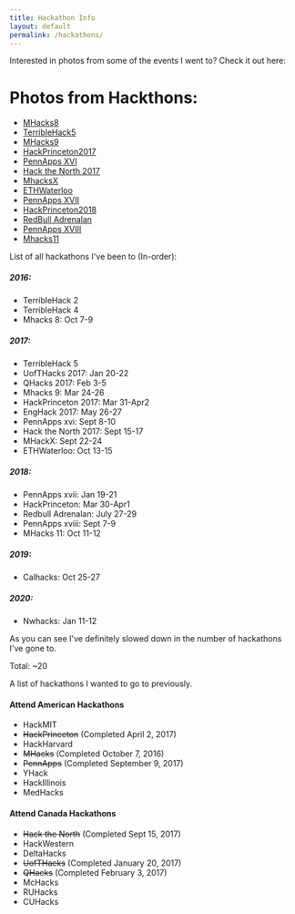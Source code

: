 ```yaml
---
title: Hackathon Info
layout: default
permalink: /hackathons/
---
```


Interested in photos from some of the events I went to? Check it out here:

# Photos from Hackthons:
- [MHacks8](/mhacks8)
- [TerribleHack5](/th5)
- [MHacks9](/mhacks9)
- [HackPrinceton2017](/hackprinceton2017)
- [PennApps XVI](/pennappsxvi)
- [Hack the North 2017](/hackthenorth)
- [MhacksX](/mhacksx)
- [ETHWaterloo](/ethwaterloo)
- [PennApps XVII](/pennappsxvii)
- [HackPrinceton2018](/hackprinceton2018)
- [RedBull Adrenalan](/redbulladrenalan)
- [PennApps XVIII](/pennappsxviii)
- [Mhacks11](/mhacks11)

List of all hackathons I've been to (In-order):

##### 2016:
- TerribleHack 2
- TerribleHack 4
- Mhacks 8: Oct 7-9

##### 2017:
- TerribleHack 5
- UofTHacks 2017: Jan 20-22
- QHacks 2017: Feb 3-5
- Mhacks 9: Mar 24-26
- HackPrinceton 2017: Mar 31-Apr2
- EngHack 2017: May 26-27
- PennApps xvi: Sept 8-10
- Hack the North 2017: Sept 15-17
- MHackX: Sept 22-24
- ETHWaterloo: Oct 13-15

##### 2018:
- PennApps xvii: Jan 19-21
- HackPrinceton: Mar 30-Apr1
- Redbull Adrenalan: July 27-29
- PennApps xviii: Sept 7-9
- MHacks 11: Oct 11-12

##### 2019:

- Calhacks: Oct 25-27

##### 2020:

- Nwhacks: Jan 11-12

As you can see I've definitely slowed down in the number of hackathons I've gone to.

Total: ~20

A list of hackathons I wanted to go to previously.

#### Attend American Hackathons
- HackMIT
- <del>HackPrinceton</del> (Completed April 2, 2017)
- HackHarvard
- <del>MHacks</del> (Completed October 7, 2016)
- <del>PennApps</del> (Completed September 9, 2017)
- YHack
- HackIllinois
- MedHacks

#### Attend Canada Hackathons
- <del>Hack the North</del> (Completed Sept 15, 2017)
- HackWestern
- DeltaHacks
- <del>UofTHacks</del> (Completed January 20, 2017)
- <del>QHacks</del> (Completed February 3, 2017)
- McHacks
- RUHacks
- CUHacks
